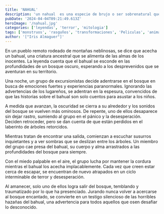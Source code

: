 ```yaml
---
title: 'NAHUAL'
description: 'un nahual ​ es una especie de brujo o ser sobrenatural que tiene la capacidad de tomar forma animal. El término refiere tanto a la persona que tiene esa capacidad como al animal mismo que hace las veces de su alter ego o animal tutelar'
pubDate: '2024-04-04T09:21:49.613Z'
heroImage: '/nahual.jpg'
categories: ['leyendas', 'terror', 'mitologia']
tags: ['monstruos', 'rasguños', 'transformaciones', 'Peliculas', 'animal']
author: '["Iris Almaguer"]'
---
```


En un pueblo remoto rodeado de montañas neblinosas, se dice que acecha un bahual, una criatura ancestral que se alimenta de las almas de los inocentes. La leyenda cuenta que el bahual se esconde en las profundidades de un bosque oscuro, esperando a los desprevenidos que se aventuran en su territorio.

Una noche, un grupo de excursionistas decide adentrarse en el bosque en busca de emociones fuertes y experiencias paranormales. Ignorando las advertencias de los lugareños, se adentran en la espesura, convencidos de que las historias sobre el bahual son solo cuentos para asustar a los niños.

A medida que avanzan, la oscuridad se cierra a su alrededor y los sonidos del bosque se vuelven más ominosos. De repente, uno de ellos desaparece sin dejar rastro, sumiendo al grupo en el pánico y la desesperación. Deciden retroceder, pero se dan cuenta de que están perdidos en el laberinto de árboles retorcidos.

Mientras tratan de encontrar una salida, comienzan a escuchar susurros inquietantes y a ver sombras que se deslizan entre los árboles. Un miembro del grupo cae presa del bahual, su cuerpo y alma arrastrados a las profundidades del bosque para siempre.

Con el miedo palpable en el aire, el grupo lucha por mantener la cordura mientras el bahual los acecha implacablemente. Cada vez que creen estar cerca de escapar, se encuentran de nuevo atrapados en un ciclo interminable de terror y desesperación.

Al amanecer, solo uno de ellos logra salir del bosque, temblando y traumatizado por lo que ha presenciado. Jurando nunca volver a acercarse al bosque encantado, se convierte en un testigo silencioso de las horribles hazañas del bahual, una advertencia para todos aquellos que osen desafiar lo desconocido.